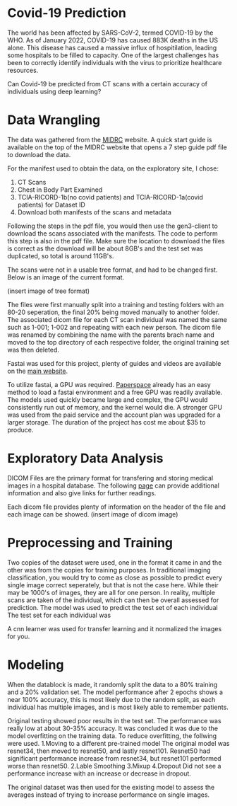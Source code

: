 # Covid-19 Prediction
The world has been affected by SARS-CoV-2, termed COVID-19 by the WHO. As of January 2022, COVID-19 has caused 883K deaths in the US alone. This disease has caused a massive influx of hospitilation, leading some hospitals to be filled to capacity. One of the largest challenges has been to correctly identify individuals with the virus to prioritize healthcare resources. 

Can Covid-19 be predicted from CT scans with a certain accuracy of individuals using deep learning?

# Data Wrangling

The data was gathered from the [MIDRC](https://data.midrc.org/) website.
A quick start guide is available on the top of the MIDRC website that opens a 7 step guide pdf file to download the data.

For the manifest used to obtain the data, on the exploratory site, I chose: 
1. CT Scans
2. Chest in Body Part Examined
3. TCIA-RICORD-1b(no covid patients) and TCIA-RICORD-1a(covid patients) for Dataset ID
4. Download both manifests of the scans and metadata

Following the steps in the pdf file, you would then use the gen3-client to download the scans associated with the manifests. The code to perform this step is also in the pdf file. Make sure the location to download the files is correct as the download will be about 8GB's and the test set was duplicated, so total is around 11GB's.

The scans were not in a usable tree format, and had to be changed first. Below is an image of the current format.

(insert image of tree format)

The files were first manually split into a training and testing folders with an 80-20 seperation, the final 20% being moved manually to another folder. The associated dicom file for each CT scan individual was named the same such as 1-001; 1-002 and repeating with each new person. The dicom file was renamed by combining the name with the parents brach name and moved to the top directory of each respective folder, the original training set was then deleted.

Fastai was used for this project, plenty of guides and videos are available on the [main website](https://www.fast.ai/).

To utilize fastai, a GPU was required. [Paperspace](https://www.paperspace.com/) already has an easy method to load a fastai environment and a free GPU was readily available. The models used quickly became large and complex, the GPU would consistently run out of memory, and the kernel would die. A stronger GPU was used from the paid service and the account plan was upgraded for a larger storage. The duration of the project has cost me about $35 to produce. 

# Exploratory Data Analysis
DICOM Files are the primary format for transfering and storing medical images in a hospital database. The following [page](https://towardsdatascience.com/understanding-dicom-bce665e62b72) can provide additional information and also give links for further readings.

Each dicom file provides plenty of information on the header of the file and each image can be showed. 
(insert image of dicom image)

# Preprocessing and Training
Two copies of the dataset were used, one in the format it came in and the other was from the copies for training purposes. In traditional imaging classification, you would try to come as close as possible to predict every single image correct seperately, but that is not the case here. While their may be 1000's of images, they are all for one person. In reality, multiple scans are taken of the individual, which can then be overall assessed for prediction. The model was used to predict the test set of each individual The test set for each individual was 

A cnn learner was used for transfer learning and it normalized the images for you. 

# Modeling
When the datablock is made, it randomly split the data to a 80% training and a 20% validation set. The model performance after 2 epochs shows a near 100% accuracy, this is most likely due to the random split, as each individual has multiple images, and is most likely able to remember patients. 

Original testing showed poor results in the test set. The performance was really low at about 30-35% accuracy.
It was concluded it was due to the model overfitting on the training data.
To reduce overfitting, the follwing were used.
1.Moving to a different pre-trained model
  The original model was resnet34, then moved to resnet50, and lastly resnet101.
  Resnet50 had significant performance increase from resnet34, but resnet101 performed worse than resnet50.
2.Lable Smoothing
3.Mixup
4.Dropout
  Did not see a performance increase with an increase or decrease in dropout. 
  
The original dataset was then used for the existing model to assess the averages instead of trying to increase performance on single images.

